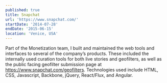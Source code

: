 ```yaml
---
published: true
title: Snapchat
url: 'https://www.snapchat.com/'
startDate: '2014-07-28'
endDate: '2015-06-15'
location: 'Venice, USA'
---
```


Part of the Monetization team, I built and maintained the web tools and interfaces to several of the company’s products. These included the internally used curation tools for both live stories and geofilters, as well as the public facing geofilter submission page at https://www.snapchat.com/geofilters. Technologies used include HTML, CSS, Javascript, Backbone, jQuery, React/Flux, and Angular.
